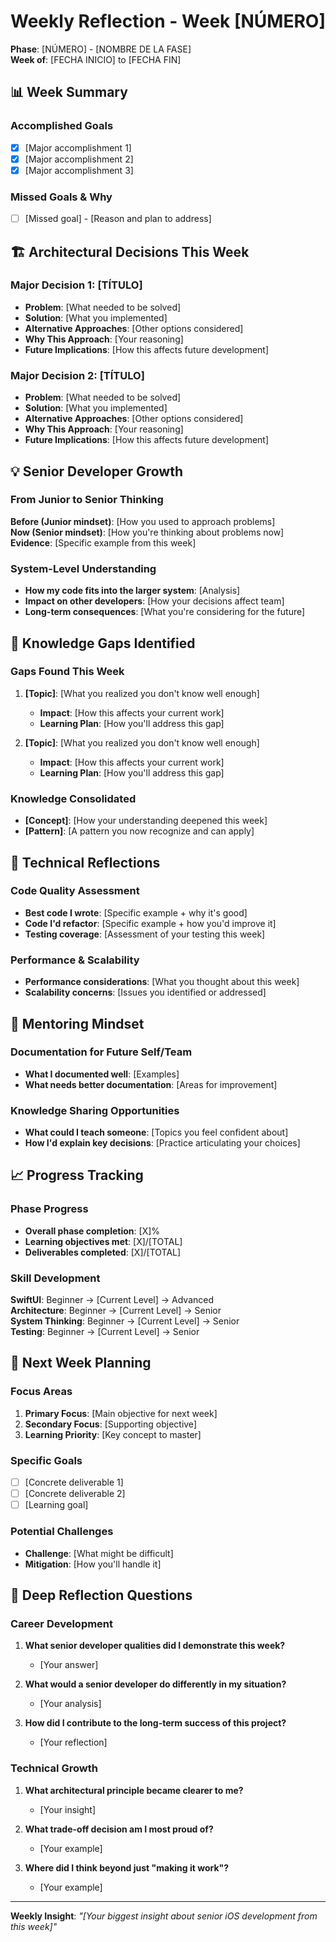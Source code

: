 # Weekly Reflection - Week [NÚMERO]
**Phase**: [NÚMERO] - [NOMBRE DE LA FASE]  
**Week of**: [FECHA INICIO] to [FECHA FIN]

## 📊 Week Summary

### Accomplished Goals
- [x] [Major accomplishment 1]
- [x] [Major accomplishment 2]  
- [x] [Major accomplishment 3]

### Missed Goals & Why
- [ ] [Missed goal] - [Reason and plan to address]

## 🏗️ Architectural Decisions This Week

### Major Decision 1: [TÍTULO]
- **Problem**: [What needed to be solved]
- **Solution**: [What you implemented]
- **Alternative Approaches**: [Other options considered]
- **Why This Approach**: [Your reasoning]
- **Future Implications**: [How this affects future development]

### Major Decision 2: [TÍTULO]
- **Problem**: [What needed to be solved]
- **Solution**: [What you implemented]
- **Alternative Approaches**: [Other options considered]
- **Why This Approach**: [Your reasoning]
- **Future Implications**: [How this affects future development]

## 💡 Senior Developer Growth

### From Junior to Senior Thinking
**Before (Junior mindset)**: [How you used to approach problems]  
**Now (Senior mindset)**: [How you're thinking about problems now]  
**Evidence**: [Specific example from this week]

### System-Level Understanding
- **How my code fits into the larger system**: [Analysis]
- **Impact on other developers**: [How your decisions affect team]
- **Long-term consequences**: [What you're considering for the future]

## 🧠 Knowledge Gaps Identified

### Gaps Found This Week
1. **[Topic]**: [What you realized you don't know well enough]
   - **Impact**: [How this affects your current work]
   - **Learning Plan**: [How you'll address this gap]

2. **[Topic]**: [What you realized you don't know well enough]
   - **Impact**: [How this affects your current work]
   - **Learning Plan**: [How you'll address this gap]

### Knowledge Consolidated
- **[Concept]**: [How your understanding deepened this week]
- **[Pattern]**: [A pattern you now recognize and can apply]

## 🔧 Technical Reflections

### Code Quality Assessment
- **Best code I wrote**: [Specific example + why it's good]
- **Code I'd refactor**: [Specific example + how you'd improve it]
- **Testing coverage**: [Assessment of your testing this week]

### Performance & Scalability
- **Performance considerations**: [What you thought about this week]
- **Scalability concerns**: [Issues you identified or addressed]

## 👥 Mentoring Mindset

### Documentation for Future Self/Team
- **What I documented well**: [Examples]
- **What needs better documentation**: [Areas for improvement]

### Knowledge Sharing Opportunities
- **What could I teach someone**: [Topics you feel confident about]
- **How I'd explain key decisions**: [Practice articulating your choices]

## 📈 Progress Tracking

### Phase Progress
- **Overall phase completion**: [X]%
- **Learning objectives met**: [X]/[TOTAL]
- **Deliverables completed**: [X]/[TOTAL]

### Skill Development
**SwiftUI**: Beginner → [Current Level] → Advanced  
**Architecture**: Beginner → [Current Level] → Senior  
**System Thinking**: Beginner → [Current Level] → Senior  
**Testing**: Beginner → [Current Level] → Senior  

## 🎯 Next Week Planning

### Focus Areas
1. **Primary Focus**: [Main objective for next week]
2. **Secondary Focus**: [Supporting objective]
3. **Learning Priority**: [Key concept to master]

### Specific Goals
- [ ] [Concrete deliverable 1]
- [ ] [Concrete deliverable 2]
- [ ] [Learning goal]

### Potential Challenges
- **Challenge**: [What might be difficult]
- **Mitigation**: [How you'll handle it]

## 🤔 Deep Reflection Questions

### Career Development
1. **What senior developer qualities did I demonstrate this week?**
   - [Your answer]

2. **What would a senior developer do differently in my situation?**
   - [Your analysis]

3. **How did I contribute to the long-term success of this project?**
   - [Your reflection]

### Technical Growth
1. **What architectural principle became clearer to me?**
   - [Your insight]

2. **What trade-off decision am I most proud of?**
   - [Your example]

3. **Where did I think beyond just "making it work"?**
   - [Your example]

---
**Weekly Insight**: *"[Your biggest insight about senior iOS development from this week]"*